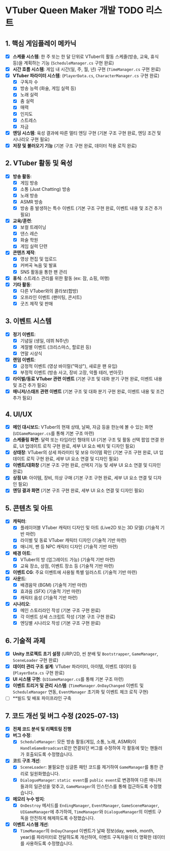 # VTuber Queen Maker 개발 TODO 리스트

## 1. 핵심 게임플레이 메카닉
- [x] **스케줄 시스템**: 한 주 또는 한 달 단위로 VTuber의 활동 스케줄(방송, 교육, 휴식 등)을 계획하는 기능 (`ScheduleManager.cs` 구현 완료)
- [x] **시간 흐름 시스템**: 게임 내 시간(일, 주, 월, 년) 구현 (`TimeManager.cs` 구현 완료)
- [x] **VTuber 파라미터 시스템**: (`PlayerData.cs`, `CharacterManager.cs` 구현 완료)
    - [x] 구독자 수
    - [x] 방송 능력 (화술, 게임 실력 등)
    - [x] 노래 실력
    - [x] 춤 실력
    - [x] 매력
    - [x] 인지도
    - [x] 스트레스
    - [x] 자금
- [x] **엔딩 시스템**: 육성 결과에 따른 멀티 엔딩 구현 (기본 구조 구현 완료, 엔딩 조건 및 시나리오 구현 필요)
- [x] **저장 및 불러오기 기능** (기본 구조 구현 완료, 데이터 적용 로직 완료)

## 2. VTuber 활동 및 육성
- [x] **방송 활동**:
    - [x] 게임 방송
    - [x] 소통 (Just Chatting) 방송
    - [x] 노래 방송
    - [x] ASMR 방송
    - [x] 방송 중 발생하는 특수 이벤트 (기본 구조 구현 완료, 이벤트 내용 및 조건 추가 필요)
- [x] **교육/훈련**:
    - [x] 보컬 트레이닝
    - [x] 댄스 레슨
    - [x] 화술 학원
    - [x] 게임 실력 단련
- [x] **콘텐츠 제작**:
    - [x] 영상 편집 및 업로드
    - [x] 커버곡 녹음 및 발표
    - [x] SNS 활동을 통한 팬 관리
- [x] **휴식**: 스트레스 관리를 위한 활동 (ex: 잠, 쇼핑, 여행)
- [x] **기타 활동**:
    - [x] 다른 VTuber와의 콜라보(합방)
    - [x] 오프라인 이벤트 (팬미팅, 콘서트)
    - [x] 굿즈 제작 및 판매

## 3. 이벤트 시스템
- [x] **정기 이벤트**:
    - [x] 기념일 (생일, 데뷔 N주년)
    - [x] 계절별 이벤트 (크리스마스, 할로윈 등)
    - [x] 연말 시상식
- [x] **랜덤 이벤트**:
    - [x] 긍정적 이벤트 (영상 바이럴("떡상"), 새로운 팬 유입)
    - [x] 부정적 이벤트 (방송 사고, 장비 고장, 악플 테러, 번아웃)
- [x] **라이벌/동료 VTuber 관련 이벤트** (기본 구조 및 대화 분기 구현 완료, 이벤트 내용 및 조건 추가 필요)
- [x] **매니저/스태프 관련 이벤트** (기본 구조 및 대화 분기 구현 완료, 이벤트 내용 및 조건 추가 필요)

## 4. UI/UX
- [x] **메인 대시보드**: VTuber의 현재 상태, 날짜, 자금 등을 한눈에 볼 수 있는 화면 (`UIGameManager.cs`를 통해 기본 구조 마련)
- [x] **스케줄링 화면**: 달력 또는 타임라인 형태의 UI (기본 구조 및 활동 선택 팝업 연결 완료, UI 업데이트 로직 구현 완료, 세부 UI 요소 배치 및 디자인 필요)
- [x] **상태창**: VTuber의 상세 파라미터 및 보유 아이템 확인 (기본 구조 구현 완료, UI 업데이트 로직 구현 완료, 세부 UI 요소 연결 및 디자인 필요)
- [x] **이벤트/대화창** (기본 구조 구현 완료, 선택지 기능 및 세부 UI 요소 연결 및 디자인 완료)
- [x] **상점 UI**: 아이템, 장비, 의상 구매 (기본 구조 구현 완료, 세부 UI 요소 연결 및 디자인 필요)
- [x] **엔딩 결과 화면** (기본 구조 구현 완료, 세부 UI 요소 연결 및 디자인 필요)

## 5. 콘텐츠 및 아트
- [x] **캐릭터**:
    - [x] 플레이어블 VTuber 캐릭터 디자인 및 아트 (Live2D 또는 3D 모델) (기술적 기반 마련)
    - [x] 라이벌 및 동료 VTuber 캐릭터 디자인 (기술적 기반 마련)
    - [x] 매니저, 팬 등 NPC 캐릭터 디자인 (기술적 기반 마련)
- [x] **배경 아트**:
    - [x] VTuber의 방 (업그레이드 가능) (기술적 기반 마련)
    - [x] 교육 장소, 상점, 이벤트 장소 등 (기술적 기반 마련)
- [x] **이벤트 CG**: 주요 이벤트에 사용될 특별 일러스트 (기술적 기반 마련)
- [x] **사운드**:
    - [x] 배경음악 (BGM) (기술적 기반 마련)
    - [x] 효과음 (SFX) (기술적 기반 마련)
    - [x] 캐릭터 음성 (기술적 기반 마련)
- [x] **시나리오**:
    - [x] 메인 스토리라인 작성 (기본 구조 구현 완료)
    - [x] 각 이벤트 상세 스크립트 작성 (기본 구조 구현 완료)
    - [x] 엔딩별 시나리오 작성 (기본 구조 구현 완료)

## 6. 기술적 과제
- [x] **Unity 프로젝트 초기 설정** (URP/2D, 씬 분배 및 `Bootstrapper`, `GameManager`, `SceneLoader` 구현 완료)
- [x] **데이터 관리 구조 설계**: VTuber 파라미터, 아이템, 이벤트 데이터 등 (`PlayerData.cs` 구현 완료)
- [x] **UI 시스템 구현**: (`UIGameManager.cs`를 통해 기본 구조 마련)
- [x] **이벤트 트리거 및 관리 시스템**: (`TimeManager.OnDayChanged` 이벤트 및 `ScheduleManager` 연동, `EventManager` 초기화 및 이벤트 체크 로직 구현)
- [ ] **빌드 및 배포 파이프라인 구축

## 7. 코드 개선 및 버그 수정 (2025-07-13)
- [x] **전체 코드 분석 및 리팩토링 진행**
- [x] **버그 수정**:
    - [x] `ScheduleManager`: 모든 방송 활동(게임, 소통, 노래, ASMR)이 `HandleGameBroadcast`로만 연결되던 버그를 수정하여 각 활동에 맞는 핸들러가 호출되도록 수정했습니다.
- [x] **코드 구조 개선**:
    - [x] `SceneLoader`: 불필요한 싱글톤 패턴 코드를 제거하여 `GameManager`를 통한 관리로 일원화했습니다.
    - [x] `DialogueManager`: `static event`를 `public event`로 변경하여 다른 매니저들과의 일관성을 맞추고, `GameManager`의 인스턴스를 통해 접근하도록 수정했습니다.
- [x] **메모리 누수 방지**:
    - [x] `OnDestroy` 메서드를 `EndingManager`, `EventManager`, `GameSceneManager`, `UIGameManager`에 추가하여, `TimeManager`와 `DialogueManager`의 이벤트 구독을 안전하게 해제하도록 수정했습니다.
- [x] **이벤트 시스템 개선**:
    - [x] `TimeManager`의 `OnDayChanged` 이벤트가 날짜 정보(day, week, month, year)를 파라미터로 전달하도록 개선하여, 이벤트 구독자들이 더 명확한 데이터를 사용하도록 수정했습니다.
